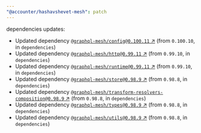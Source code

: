 ```yaml
---
"@accounter/hashavshevet-mesh": patch
---
```

dependencies updates:
  - Updated dependency [`@graphql-mesh/config@0.100.11` ↗︎](https://www.npmjs.com/package/@graphql-mesh/config/v/0.100.11) (from `0.100.10`, in `dependencies`)
  - Updated dependency [`@graphql-mesh/http@0.99.11` ↗︎](https://www.npmjs.com/package/@graphql-mesh/http/v/0.99.11) (from `0.99.10`, in `dependencies`)
  - Updated dependency [`@graphql-mesh/runtime@0.99.11` ↗︎](https://www.npmjs.com/package/@graphql-mesh/runtime/v/0.99.11) (from `0.99.10`, in `dependencies`)
  - Updated dependency [`@graphql-mesh/store@0.98.9` ↗︎](https://www.npmjs.com/package/@graphql-mesh/store/v/0.98.9) (from `0.98.8`, in `dependencies`)
  - Updated dependency [`@graphql-mesh/transform-resolvers-composition@0.98.9` ↗︎](https://www.npmjs.com/package/@graphql-mesh/transform-resolvers-composition/v/0.98.9) (from `0.98.8`, in `dependencies`)
  - Updated dependency [`@graphql-mesh/types@0.98.9` ↗︎](https://www.npmjs.com/package/@graphql-mesh/types/v/0.98.9) (from `0.98.8`, in `dependencies`)
  - Updated dependency [`@graphql-mesh/utils@0.98.9` ↗︎](https://www.npmjs.com/package/@graphql-mesh/utils/v/0.98.9) (from `0.98.8`, in `dependencies`)
